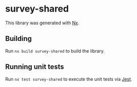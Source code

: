 # survey-shared

This library was generated with [Nx](https://nx.dev).

## Building

Run `nx build survey-shared` to build the library.

## Running unit tests

Run `nx test survey-shared` to execute the unit tests via [Jest](https://jestjs.io).

